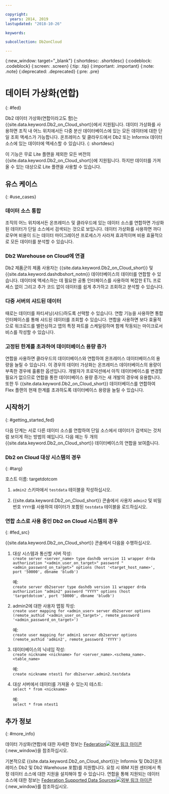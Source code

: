 ```yaml
---

copyright:
  years: 2014, 2019
lastupdated: "2018-10-26"

keywords: 

subcollection: Db2onCloud

---
```


<!-- Attribute definitions --> 
{:new_window: target="_blank"}
{:shortdesc: .shortdesc}
{:codeblock: .codeblock}
{:screen: .screen}
{:tip: .tip}
{:important: .important}
{:note: .note}
{:deprecated: .deprecated}
{:pre: .pre}

# 데이터 가상화(연합)
{: #fed}

Db2 데이터 가상화(연합이라고도 함)는 {{site.data.keyword.Db2_on_Cloud_short}}에서 지원됩니다. 데이터 가상화를 사용하면 조직 내 어느 위치에서든 다중 분산 데이터베이스에 있는 모든 데이터에 대한 단일 조회 액세스가 가능합니다. 온프레미스 및 클라우드에서 Db2 또는 Informix 데이터 소스에 있는 데이터에 액세스할 수 있습니다. 
{: shortdesc}

이 기능은 무료 Lite 플랜을 제외한 모든 버전의 {{site.data.keyword.Db2_on_Cloud_short}}에 지원됩니다. 하지만 데이터를 가져올 수 있는 대상으로 Lite 플랜을 사용할 수 있습니다.

## 유스 케이스
{: #use_cases}

### 데이터 소스 통합

조직의 어느 위치에서든 온프레미스 및 클라우드에 있는 데이터 소스를 연합하면 가상화된 데이터가 단일 소스에서 검색되는 것으로 보입니다. 데이터 가상화를 사용하면 까다로우며 비용이 드는 데이터 마이그레이션 프로세스가 사라져 효과적이며 비용 효율적으로 모든 데이터를 분석할 수 있습니다.

<!-- A company may have started their operations with an on-premises Db2 server. As cloud technology becomes more widespread and companies start to operate on cloud in a cost-effective fashion, there will be continued Cloud growth. However, the organization’s data on both sources remain as a critical component to their decision-making processes. By way of example, a client operating in retail industry needs to be able to access all data, say customer information, to run further analysis on their customers’ consumption behaviors. They need to be able to identify customers, match their records on cloud with already existing ones from an on-premises database and compose them as if the data is being retrieved from a single source. Federation capability here prevents the burdensome data migration process and allows the user to access the data without moving the data.

located in the cloud and on-premises -->

### Db2 Warehouse on Cloud에 연결

Db2 제품군의 제품 사용자는 {{site.data.keyword.Db2_on_Cloud_short}} 및 {{site.data.keyword.dashdbshort_notm}} 데이터베이스의 데이터를 연합할 수 있습니다. 데이터에 액세스하는 데 필요한 공통 인터페이스를 사용하여 복잡한 ETL 프로세스 없이 그리고 추가 코드 없이 데이터를 쉽게 추가하고 조회하고 분석할 수 있습니다.

<!-- Db2 family users would now be able to federate data between Db2 on Cloud and Db2 Warehouse on Cloud. By being provided a common interface for accessing the data, a user can now easily add or query data from or to the Warehouse without complex ETL processes or any additional code. -->

### 다중 서버의 샤드된 데이터

때로는 데이터를 파티셔닝(샤드)하도록 선택할 수 있습니다. 연합 기능을 사용하면 통합 인터페이스를 통해 샤드된 데이터를 조회할 수 있습니다. 연합을 사용하면 보다 효율적으로 워크로드를 밸런싱하고 앱의 특정 파트를 스케일링하며 함께 작동되는 마이크로서비스를 작성할 수 있습니다. 

<!-- At times, users may choose to partition (shard). With federation capabilities, data can be queried with a unified interface and this lets the user better balance the workload, scale specific parts of an app or create microservices that work together. -->

### 고정된 한계를 초과하여 데이터베이스 용량 증가

연합을 사용하면 클라우드의 데이터베이스와 연합하여 온프레미스 데이터베이스의 용량을 늘릴 수 있습니다. 이 경우의 데이터 가상화는 온프레미스 데이터베이스의 용량이 부족한 경우에 훌륭한 옵션입니다. 개발자가 프로덕션에서 아직 데이터베이스를 변경할 필요가 없으므로 연합을 통한 데이터베이스 용량 증가는 새 개발의 경우에 유용합니다. 또한 두 {{site.data.keyword.Db2_on_Cloud_short}} 데이터베이스를 연합하여 Flex 플랜의 현재 한계를 초과하도록 데이터베이스 용량을 늘릴 수 있습니다.

<!-- By using federation, users can increase capacity of an on premises database by federating to or from the cloud. This is a great option if your on premises database is running out of storage. Increased capacity will also be useful for new development as our users no longer need to change a database in production. You can also use this feature to federate between two Db2 on Cloud databases to increase the capacity beyond the current limits of the Flex plan. -->

## 시작하기
{: #getting_started_fed}

다음 단계는 서로 다른 데이터 소스를 연합하여 단일 소스에서 데이터가 검색되는 것처럼 보이게 하는 방법의 예입니다. 다음 예는 두 개의 {{site.data.keyword.Db2_on_Cloud_short}} 데이터베이스의 연합을 보여줍니다.

### Db2 on Cloud 대상 시스템의 경우
{: #targ}

호스트 이름: targetdotcom

1. `admin2` 스키마에서 `testdata` 테이블을 작성하십시오.

2. {{site.data.keyword.Db2_on_Cloud_short}} 콘솔에서 사용자 `admin2` 및 비밀번호 `YYYY`를 사용하여 데이터가 포함된 `testdata` 테이블을 로드하십시오.

<!-- ### On a client machine of the target

1. Catalog the target machine:<br/>
   `db2 catalog tcpip node <node_name> remote <host_name> server 50000`<br/>

   For example:<br/>
   `db2 catalog tcpip node fedS remote targetdotcom server 50000`

2. Catalog the database on fedS:<br/>
   `db2 catalog db bludb as <db_name> at node <node_name>`

   For example:<br/>
   `db2 catalog db bludb as srcdb at node fedS`

3. Connect to the database on fedS:<br/>
   `db2 connect to <catalog_db_name> user <admin_user> using '<admin_password>'`

   For example:<br/>
   `db2 connect to srcdb user 'admin1' with password 'XXXX'`

4. Create a wrapper on fedS:<br/>
   `db2 "create wrapper drda"`

5. Create a server to talk to the target machine:<br/>
   `db2 "create server <server_name> type dashdb version 11 wrapper drda authorization \"<admin_user_on_target>\" password \"<admin_password_on_target>\" options (host '<target_host_name>', port '50000', dbname 'bludb')"`

   For example:<br/>
   `db2 "create server db2server type dashdb version 11 wrapper drda authorization \"admin2\" password \"YYYY\" options (host 'targetdotcom', port '50000', dbname 'bludb')"`

6. Create the user mapping for admin2:<br/>
   `db2 "create user mapping for <admin_user> server db2server options (remote_authid '<admin_user_on_target>', remote_password '<admin_password_on_target>')"`

   For example:<br/>
   `db2 "create user mapping for admin1 server db2server options (remote_authid 'admin2', remote_password 'YYYY')"`

7. Create a nickname for the database:<br/>
   `db2 -v "create nickname <nickname> for <server_name>.<schema_name>.<table_name>"`

   For example:<br/>
   `db2 -v "create nickname ntest1 for db2server.admin2.testdata"`

### On the Db2 on Cloud source machine

1. Test that you can pull data from the target server:<br/>
   `db2 "select * from <nickname>"`

   For example:<br/>
   `db2 "select * from ntest1"`
-->

### 연합 소스로 사용 중인 Db2 on Cloud 시스템의 경우
{: #fed_src}

{{site.data.keyword.Db2_on_Cloud_short}} 콘솔에서 다음을 수행하십시오.

1. 대상 시스템과 통신할 서버 작성:<br/>
   `create server <server_name> type dashdb version 11 wrapper drda authorization "<admin_user_on_target>" password "<admin_password_on_target>" options (host '<target_host_name>', port '50000', dbname 'bludb')`

   예:<br/>
   `create server db2server type dashdb version 11 wrapper drda authorization "admin2" password "YYYY" options (host 'targetdotcom', port '50000', dbname 'bludb')`

2. admin2에 대한 사용자 맵핑 작성:<br/>
   `create user mapping for <admin_user> server db2server options (remote_authid '<admin_user_on_target>', remote_password '<admin_password_on_target>')`

   예:<br/>
   `create user mapping for admin1 server db2server options (remote_authid 'admin2', remote_password 'YYYY')`

3. 데이터베이스의 닉네임 작성:<br/>
   `create nickname <nickname> for <server_name>.<schema_name>.<table_name>`

   예:<br/>
   `create nickname ntest1 for db2server.admin2.testdata`

4. 대상 서버에서 데이터를 가져올 수 있는지 테스트:<br/>
   `select * from <nickname>`

   예:<br/>
   `select * from ntest1`

## 추가 정보
{: #more_info}

데이터 가상화(연합)에 대한 자세한 정보는 [Federation![외부 링크 아이콘](../../icons/launch-glyph.svg "외부 링크 아이콘")](https://www.ibm.com/support/knowledgecenter/SS6NHC/com.ibm.swg.im.dashdb.doc/fcontainer.html){:new_window}을 참조하십시오.

기본적으로 {{site.data.keyword.Db2_on_Cloud_short}}는 Informix 및 Db2(온프레미스 Db2 및 Db2 Warehouse 포함)를 지원합니다. 요청 시 IBM 지원 센터에서 특정 데이터 소스에 대한 지원을 설치해야 할 수 있습니다. 연합을 통해 지원되는 데이터 소스에 대한 정보는 [Federation Supported Data Sources![외부 링크 아이콘](../../icons/launch-glyph.svg "외부 링크 아이콘")](https://www.ibm.com/support/docview.wss?uid=swg27050561){:new_window}를 참조하십시오.

